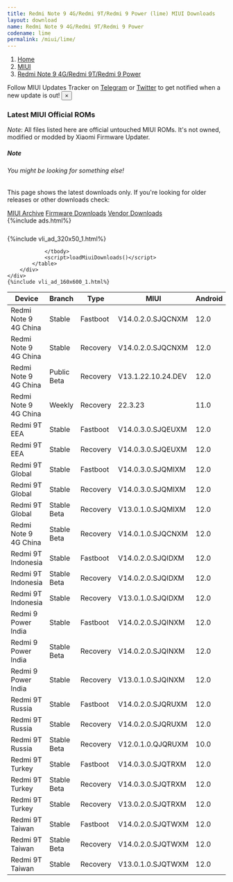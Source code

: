 ```yaml
---
title: Redmi Note 9 4G/Redmi 9T/Redmi 9 Power (lime) MIUI Downloads
layout: download
name: Redmi Note 9 4G/Redmi 9T/Redmi 9 Power
codename: lime
permalink: /miui/lime/
---
```

<nav aria-label="breadcrumb">
    <ol class="breadcrumb">
        <li class="breadcrumb-item"><a href="/">Home</a></li>
        <li class="breadcrumb-item"><a href="/miui/">MIUI</a></li>
        <li class="breadcrumb-item active" aria-current="page"><a href="/miui/lime/">Redmi Note 9 4G/Redmi 9T/Redmi 9 Power</a></li>
    </ol>
</nav>
<div class="alert alert-primary alert-dismissible fade show" role="alert">
    Follow MIUI Updates Tracker on <a href="https://t.me/MIUIUpdatesTracker" class="alert-link">Telegram</a>
     or <a href="https://twitter.com/MiFwUpdater" class="alert-link">Twitter</a> to get notified when a new update is out!
    <button type="button" class="close" data-dismiss="alert" aria-label="Close">
        <span aria-hidden="true">&times;</span>
    </button>
</div>

### Latest MIUI Official ROMs
*Note*: All files listed here are official untouched MIUI ROMs. It's not owned, modified or modded by Xiaomi Firmware Updater.
<div class="card">
  <div class="card-body">
    <h5 class="card-title">Note</h5>
    <h6 class="card-subtitle mb-2 text-muted">You might be looking for something else!</h6>
    <p class="card-text">This page shows the latest downloads only.
     If you're looking for older releases or other downloads check:</p>
    <a href="/archive/miui/lime/" class="card-link">MIUI Archive</a>
    <a href="/firmware/lime/" class="card-link">Firmware Downloads</a>
    <a href="/vendor/lime/" class="card-link">Vendor Downloads</a>
  </div>
</div>
{%include ads.html%}
<div class="row justify-content-center">
    <div class="col-10">
        <div class="table-responsive-md" style="margin-top: 25px;">
            {%include vli_ad_320x50_1.html%}
            <table id="miui" class="display dt-responsive nowrap compact table table-striped table-hover table-sm">
                <thead class="thead-dark">
                    <tr>
                        <th data-ref="device">Device</th>
                        <th data-ref="branch">Branch</th>
                        <th data-ref="type">Type</th>
                        <th data-ref="miui">MIUI</th>
                        <th data-ref="android">Android</th>
                        <th data-ref="size">Size</th>
                        <th data-ref="size">Date</th>
                        <th data-ref="link">Link</th>
                    </tr>
                </thead>
                <tbody>
                <tr><td>Redmi Note 9 4G China</td><td>Stable</td><td>Fastboot</td><td>V14.0.2.0.SJQCNXM</td><td>12.0</td><td>5.3 GB</td><td>2023-03-01</td><td><a href="/miui/lime/stable/V14.0.2.0.SJQCNXM/">Download</a></td></tr>
<tr><td>Redmi Note 9 4G China</td><td>Stable</td><td>Recovery</td><td>V14.0.2.0.SJQCNXM</td><td>12.0</td><td>4.4 GB</td><td>2023-03-07</td><td><a href="/miui/lime/stable/V14.0.2.0.SJQCNXM/">Download</a></td></tr>
<tr><td>Redmi Note 9 4G China</td><td>Public Beta</td><td>Recovery</td><td>V13.1.22.10.24.DEV</td><td>12.0</td><td>4.3 GB</td><td>2022-10-28</td><td><a href="/miui/lime/public beta/V13.1.22.10.24.DEV/">Download</a></td></tr>
<tr><td>Redmi Note 9 4G China</td><td>Weekly</td><td>Recovery</td><td>22.3.23</td><td>11.0</td><td>3.8 GB</td><td>2022-03-24</td><td><a href="/miui/lime/weekly/22.3.23/">Download</a></td></tr>
<tr><td>Redmi 9T EEA</td><td>Stable</td><td>Fastboot</td><td>V14.0.3.0.SJQEUXM</td><td>12.0</td><td>5.0 GB</td><td>2023-05-09</td><td><a href="/miui/lime/stable/V14.0.3.0.SJQEUXM/">Download</a></td></tr>
<tr><td>Redmi 9T EEA</td><td>Stable</td><td>Recovery</td><td>V14.0.3.0.SJQEUXM</td><td>12.0</td><td>3.3 GB</td><td>2023-05-17</td><td><a href="/miui/lime/stable/V14.0.3.0.SJQEUXM/">Download</a></td></tr>
<tr><td>Redmi 9T Global</td><td>Stable</td><td>Fastboot</td><td>V14.0.3.0.SJQMIXM</td><td>12.0</td><td>5.3 GB</td><td>2023-03-30</td><td><a href="/miui/lime/stable/V14.0.3.0.SJQMIXM/">Download</a></td></tr>
<tr><td>Redmi 9T Global</td><td>Stable</td><td>Recovery</td><td>V14.0.3.0.SJQMIXM</td><td>12.0</td><td>3.3 GB</td><td>2023-04-07</td><td><a href="/miui/lime/stable/V14.0.3.0.SJQMIXM/">Download</a></td></tr>
<tr><td>Redmi 9T Global</td><td>Stable Beta</td><td>Recovery</td><td>V13.0.1.0.SJQMIXM</td><td>12.0</td><td>3.3 GB</td><td>2022-09-05</td><td><a href="/miui/lime/stable beta/V13.0.1.0.SJQMIXM/">Download</a></td></tr>
<tr><td>Redmi Note 9 4G China</td><td>Stable Beta</td><td>Recovery</td><td>V14.0.1.0.SJQCNXM</td><td>12.0</td><td>4.4 GB</td><td>2023-02-25</td><td><a href="/miui/lime/stable beta/V14.0.1.0.SJQCNXM/">Download</a></td></tr>
<tr><td>Redmi 9T Indonesia</td><td>Stable</td><td>Fastboot</td><td>V14.0.2.0.SJQIDXM</td><td>12.0</td><td>4.6 GB</td><td>2023-04-25</td><td><a href="/miui/lime/stable/V14.0.2.0.SJQIDXM/">Download</a></td></tr>
<tr><td>Redmi 9T Indonesia</td><td>Stable Beta</td><td>Recovery</td><td>V14.0.2.0.SJQIDXM</td><td>12.0</td><td>3.2 GB</td><td>2023-05-06</td><td><a href="/miui/lime/stable beta/V14.0.2.0.SJQIDXM/">Download</a></td></tr>
<tr><td>Redmi 9T Indonesia</td><td>Stable</td><td>Recovery</td><td>V13.0.1.0.SJQIDXM</td><td>12.0</td><td>3.2 GB</td><td>2023-01-06</td><td><a href="/miui/lime/stable/V13.0.1.0.SJQIDXM/">Download</a></td></tr>
<tr><td>Redmi 9 Power India</td><td>Stable</td><td>Fastboot</td><td>V14.0.2.0.SJQINXM</td><td>12.0</td><td>4.0 GB</td><td>2023-04-24</td><td><a href="/miui/lime/stable/V14.0.2.0.SJQINXM/">Download</a></td></tr>
<tr><td>Redmi 9 Power India</td><td>Stable Beta</td><td>Recovery</td><td>V14.0.2.0.SJQINXM</td><td>12.0</td><td>3.2 GB</td><td>2023-05-04</td><td><a href="/miui/lime/stable beta/V14.0.2.0.SJQINXM/">Download</a></td></tr>
<tr><td>Redmi 9 Power India</td><td>Stable</td><td>Recovery</td><td>V13.0.1.0.SJQINXM</td><td>12.0</td><td>3.2 GB</td><td>2022-12-30</td><td><a href="/miui/lime/stable/V13.0.1.0.SJQINXM/">Download</a></td></tr>
<tr><td>Redmi 9T Russia</td><td>Stable</td><td>Fastboot</td><td>V14.0.2.0.SJQRUXM</td><td>12.0</td><td>4.7 GB</td><td>2023-04-21</td><td><a href="/miui/lime/stable/V14.0.2.0.SJQRUXM/">Download</a></td></tr>
<tr><td>Redmi 9T Russia</td><td>Stable</td><td>Recovery</td><td>V14.0.2.0.SJQRUXM</td><td>12.0</td><td>3.3 GB</td><td>2023-05-12</td><td><a href="/miui/lime/stable/V14.0.2.0.SJQRUXM/">Download</a></td></tr>
<tr><td>Redmi 9T Russia</td><td>Stable Beta</td><td>Recovery</td><td>V12.0.1.0.QJQRUXM</td><td>10.0</td><td>2.5 GB</td><td>2021-02-05</td><td><a href="/miui/lime/stable beta/V12.0.1.0.QJQRUXM/">Download</a></td></tr>
<tr><td>Redmi 9T Turkey</td><td>Stable</td><td>Fastboot</td><td>V14.0.3.0.SJQTRXM</td><td>12.0</td><td>4.7 GB</td><td>2023-05-05</td><td><a href="/miui/lime/stable/V14.0.3.0.SJQTRXM/">Download</a></td></tr>
<tr><td>Redmi 9T Turkey</td><td>Stable Beta</td><td>Recovery</td><td>V14.0.3.0.SJQTRXM</td><td>12.0</td><td>3.3 GB</td><td>2023-05-19</td><td><a href="/miui/lime/stable beta/V14.0.3.0.SJQTRXM/">Download</a></td></tr>
<tr><td>Redmi 9T Turkey</td><td>Stable</td><td>Recovery</td><td>V13.0.2.0.SJQTRXM</td><td>12.0</td><td>3.3 GB</td><td>2023-03-22</td><td><a href="/miui/lime/stable/V13.0.2.0.SJQTRXM/">Download</a></td></tr>
<tr><td>Redmi 9T Taiwan</td><td>Stable</td><td>Fastboot</td><td>V14.0.2.0.SJQTWXM</td><td>12.0</td><td>4.4 GB</td><td>2023-04-21</td><td><a href="/miui/lime/stable/V14.0.2.0.SJQTWXM/">Download</a></td></tr>
<tr><td>Redmi 9T Taiwan</td><td>Stable Beta</td><td>Recovery</td><td>V14.0.2.0.SJQTWXM</td><td>12.0</td><td>3.2 GB</td><td>2023-05-06</td><td><a href="/miui/lime/stable beta/V14.0.2.0.SJQTWXM/">Download</a></td></tr>
<tr><td>Redmi 9T Taiwan</td><td>Stable</td><td>Recovery</td><td>V13.0.1.0.SJQTWXM</td><td>12.0</td><td>3.2 GB</td><td>2023-01-06</td><td><a href="/miui/lime/stable/V13.0.1.0.SJQTWXM/">Download</a></td></tr>

                </tbody>
                <script>loadMiuiDownloads()</script>
            </table>
        </div>
    </div>
    {%include vli_ad_160x600_1.html%}
</div>
